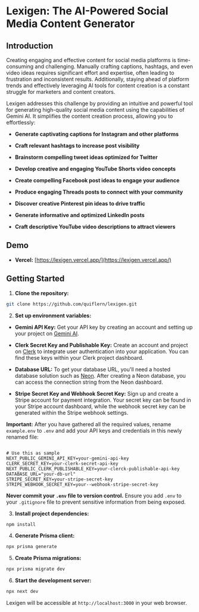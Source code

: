 # Lexigen: The AI-Powered Social Media Content Generator

## Introduction

Creating engaging and effective content for social media platforms is time-consuming and challenging. Manually crafting captions, hashtags, and even video ideas requires significant effort and expertise, often leading to frustration and inconsistent results. Additionally, staying ahead of platform trends and effectively leveraging AI tools for content creation is a constant struggle for marketers and content creators.

Lexigen addresses this challenge by providing an intuitive and powerful tool for generating high-quality social media content using the capabilities of Gemini AI. It simplifies the content creation process, allowing you to effortlessly:

- **Generate captivating captions for Instagram and other platforms**

- **Craft relevant hashtags to increase post visibility**

- **Brainstorm compelling tweet ideas optimized for Twitter**

- **Develop creative and engaging YouTube Shorts video concepts**

- **Create compelling Facebook post ideas to engage your audience**

- **Produce engaging Threads posts to connect with your community**

- **Discover creative Pinterest pin ideas to drive traffic**

- **Generate informative and optimized LinkedIn posts**

- **Craft descriptive YouTube video descriptions to attract viewers**

## Demo

- **Vercel:** [https://lexigen.vercel.app/](https://lexigen.vercel.app/)

## Getting Started

1.  **Clone the repository:**

```bash
git clone https://github.com/quiflern/lexigen.git
```

2.  **Set up environment variables:**

- **Gemini API Key:** Get your API key by creating an account and setting up your project on [Gemini AI](https://developers.google.com/gemini).

- **Clerk Secret Key and Publishable Key:** Create an account and project on [Clerk](https://clerk.com/) to integrate user authentication into your application. You can find these keys within your Clerk project dashboard.

- **Database URL:** To get your database URL, you'll need a hosted database solution such as [Neon](https://www.neon.tech/). After creating a Neon database, you can access the connection string from the Neon dashboard.

- **Stripe Secret Key and Webhook Secret Key:** Sign up and create a Stripe account for payment integration. Your secret key can be found in your Stripe account dashboard, while the webhook secret key can be generated within the Stripe webhook settings.

**Important:** After you have gathered all the required values, rename `example.env` to `.env` and add your API keys and credentials in this newly renamed file:

```env

# Use this as sample
NEXT_PUBLIC_GEMINI_API_KEY=your-gemini-api-key
CLERK_SECRET_KEY=your-clerk-secret-api-key
NEXT_PUBLIC_CLERK_PUBLISHABLE_KEY=your-clerck-publishable-api-key
DATABASE_URL="your-db-url"
STRIPE_SECRET_KEY=your-stripe-secret-key
STRIPE_WEBHOOK_SECRET_KEY=your--webhook-stripe-secret-key

```

**Never commit your `.env` file to version control.** Ensure you add `.env` to your `.gitignore` file to prevent sensitive information from being exposed.

3.  **Install project dependencies:**

```bash
npm install
```

4.  **Generate Prisma client:**

```bash
npx prisma generate
```

5.  **Create Prisma migrations:**

```bash
npx prisma migrate dev
```

6.  **Start the development server:**

```bash
npx next dev
```

Lexigen will be accessible at `http://localhost:3000` in your web browser.
